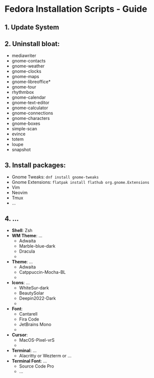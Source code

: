 # Fedora Installation Scripts - Guide

## 1. Update System

## 2. Uninstall bloat:
- mediawriter
- gnome-contacts
- gnome-weather
- gnome-clocks
- gnome-maps
- gnome-libreoffice*
- gnome-tour
- rhythmbox
- gnome-calendar
- gnome-text-editor
- gnome-calculator
- gnome-connections
- gnome-characters
- gnome-boxes
- simple-scan
- evince
- totem
- loupe
- snapshot

## 3. Install packages:
- Gnome Tweaks: `dnf install gnome-tweaks`
- Gnome Extensions: `flatpak install flathub org.gnome.Extensions`
- Vim
- Neovim
- Tmux
- ...

## 4. ...
- **Shell**: Zsh
- **WM Theme**: ...
	- Adwaita
  	- Marble-blue-dark
 	- Dracula
  	- 
- **Theme**: ...
	- Adwaita
 	- Catppuccin-Mocha-BL
	- 
- **Icons**: ...
	- WhiteSur-dark
  	- BeautySolar
 	- Deepin2022-Dark
  	- 
- **Font**:
	- Cantarell
  	- Fira Code
 	- JetBrains Mono
  	- 
- **Cursor**:
	- MacOS-Pixel-vrS
 	- 
- **Terminal**: ...
	- Alacritty or Wezterm or ...
- **Terminal Font**: ...
	- Source Code Pro
 	- ...
